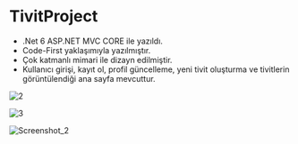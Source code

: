 # TivitProject

* .Net 6 ASP.NET MVC CORE ile yazıldı.
* Code-First yaklaşımıyla yazılmıştır.
* Çok katmanlı mimari ile dizayn edilmiştir.
* Kullanıcı girişi, kayıt ol, profil güncelleme, yeni tivit oluşturma ve tivitlerin görüntülendiği ana sayfa mevcuttur.

![2](https://github.com/KadirBircanoglu/TivitProject/assets/125546912/816da2e9-2c36-4de4-97b6-792ff2c948b0)


![3](https://github.com/KadirBircanoglu/TivitProject/assets/125546912/437052d2-5f14-4738-9817-704b4a510b8f)


![Screenshot_2](https://github.com/KadirBircanoglu/TivitProject/assets/125546912/950e59d5-5238-4e51-af25-95f4dbf27a9c)
